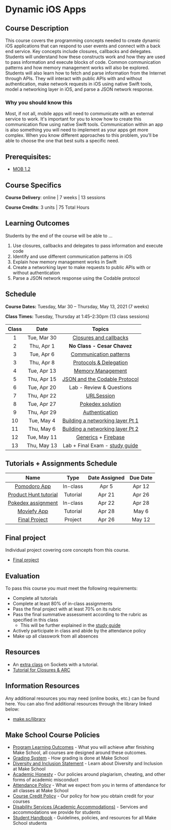 # Dynamic iOS Apps

## Course Description

This course covers the programming concepts needed to create dynamic iOS applications that can respond to user events and connect with a back end service. Key concepts include closures, callbacks and delegates. Students will understand how these constructs work and how they are used to pass information and execute blocks of code. Common communication patterns and how memory management works will also be explored. Students will also learn how to fetch and parse information from the Internet through APIs. They will interact with public APIs with and without authentication, make network requests in iOS using native Swift tools, model a networking layer in iOS, and parse a JSON network response.

### Why you should know this

Most, if not all, mobile apps will need to communicate with an external service to work. It's important for you to know how to create this communication flow using native Swift tools. Communication within an app is also something you will need to implement as your apps get more complex. When you know different approaches to this problem, you'll be able to choose the one that best suits a specific need.

## Prerequisites:  

- [MOB 1.2](https://github.com/Make-School-Courses/MOB-1.2-Introduction-to-iOS-Development-in-Swift)

## Course Specifics

**Course Delivery**: online | 7 weeks | 13 sessions

**Course Credits**: 3 units | 75 Total Hours

## Learning Outcomes

Students by the end of the course will be able to ...

1. Use closures, callbacks and delegates to pass information and execute code
1. Identify and use different communication patterns in iOS
1. Explain how memory management works in Swift
1. Create a networking layer to make requests to public APIs with or without authentication
1. Parse a JSON network response using the Codable protocol

## Schedule

**Course Dates:** Tuesday, Mar 30 – Thursday, May 13, 2021 (7 weeks)

**Class Times:** Tuesday, Thursday at 1:45–2:30pm (13 class sessions)

| Class |          Date          |                 Topics                  |
|:-----:|:----------------------:|:---------------------------------------:|
|  1 |  Tue, Mar 30               | [Closures and callbacks]               |
|  2 |  Thu, Apr 1                | **No Class - Cesar Chavez**            |
|  3 |  Tue, Apr 6                | [Communication patterns]               |
|  3 |  Thu, Apr 8                | [Protocols & Delegation]               |
|  4 |  Tue, Apr 13               | [Memory Management]                    |
|  5 |  Thu, Apr 15               | [JSON and the Codable Protocol]        |
|  6 |  Tue, Apr 20               | Lab - Review & Questions               |
|  7 |  Thu, Apr 22               | [URLSession]                           |
|  8 |  Tue, Apr 27               | [Pokedex solution]                     |
|  9 |  Thu, Apr 29               | [Authentication]                       |
| 10 |  Tue, May 4                | [Building a networking layer Pt 1]     |
| 11 |  Thu, May 6                | [Building a networking layer Pt 2]     |
| 12 |  Tue, May 11               | [Generics] + [Firebase]                |
| 13 |  Thu, May 13               | Lab + Final Exam - [study guide]       |  

[Closures and callbacks]: Lessons/Lesson2/README.md
[Protocols & Delegation]: Lessons/Lesson3/README.md
[Communication patterns]: Lessons/Lesson4/README.md
[Memory Management]: Lessons/Lesson5/README.md
[JSON and the Codable Protocol]: Lessons/Lesson6/README.md
[URLSession]: Lessons/Lesson7/README.md
[Authentication]: Lessons/Lesson8/README.md
[Building a networking layer Pt 1]: Lessons/Lesson9/README.md
[Building a networking layer Pt 2]: Lessons/Lesson10/README.md
[Testing]: Lessons/Lesson12/README.md
[Generics]: Lessons/Lab/README.md
[Firebase]: Lessons/Lesson13/README.md
[study guide]: https://github.com/Make-School-Courses/MOB-1.3-Dynamic-iOS-Apps/blob/master/StudyGuide.md
[Pokedex solution]: https://youtu.be/uddx-IrIHV8

## Tutorials + Assignments Schedule

|         Name                 |   Type    | Date Assigned |   Due Date   |
|:----------------------------:|:---------:|:-------------:|:------------:|
| [Pomodoro App]               | In-class  |  Apr 5        |   Apr 12  |
| [Product Hunt tutorial]      | Tutorial  |  Apr 21       |   Apr 26  |
| [Pokedex assignment]         | In-class  |  Apr 22       |   Apr 28  |
| [Moviefy App]                | Tutorial  |  Apr 28       |   May 6   |
| [Final Project]              | Project   |  Apr 26       |   May 12  |

[Pomodoro App]:(https://github.com/amelinagzz/pom-starter)
[Pokedex assignment]:https://github.com/Make-School-Courses/MOB-1.3-Dynamic-iOS-Apps/blob/master/Lessons/Lesson7/assignments/swapi.md
[Product Hunt Tutorial]:https://www.makeschool.com/academy/track/product-hunt-api-tutorial
[Moviefy App]:(https://www.makeschool.com/mediabook/oa/tutorials/moviefy-app-004/getting-started/)
[Final project]:(Projects/FinalProject.md)

## Final project

Individual project covering core concepts from this course.
- [Final project](Projects/FinalProject.md)

## Evaluation

To pass this course you must meet the following requirements:

- Complete all tutorials
- Complete at least 80% of in-class assignments
- Pass the final project with at least 70% on its rubric
- Pass the final summative assessment according to the rubric as specified in this class
    - This will be further explained in the [study guide](https://github.com/Make-School-Courses/MOB-1.3-Dynamic-iOS-Apps/blob/master/StudyGuide.md)
- Actively participate in class and abide by the attendance policy
- Make up all classwork from all absences

## Resources

- An [extra class](https://github.com/Make-School-Courses/MOB-1.3-Dynamic-iOS-Apps/blob/master/Lessons/Lesson11/Lesson11.md) on Sockets with a tutorial.
- [Tutorial for Closures & ARC](https://github.com/MakeSchool-Tutorials/Functions-Closures-and-ARC)
##  Information Resources

Any additional resources you may need (online books, etc.) can be found here. You can also find additional resources through the library linked below:

- [make.sc/library](http://make.sc/library)

## Make School Course Policies

- [Program Learning Outcomes](https://make.sc/program-learning-outcomes) - What you will achieve after finishing Make School, all courses are designed around these outcomes.
- [Grading System](https://make.sc/grading-system) - How grading is done at Make School
- [Diversity and Inclusion Statement](https://make.sc/diversity-and-inclusion-statement) - Learn about Diversity and Inclusion at Make School
- [Academic Honesty](https://make.sc/academic-honesty-policy) - Our policies around plagiarism, cheating, and other forms of academic misconduct
- [Attendance Policy](https://make.sc/attendance-policy) - What we expect from you in terms of attendance for all classes at Make School
- [Course Credit Policy](https://make.sc/course-credit-policy) - Our policy for how you obtain credit for your courses
- [Disability Services (Academic Accommodations)](https://make.sc/disability-services) - Services and accommodations we provide for students
- [Student Handbook](https://make.sc/student-handbook) - Guidelines, policies, and resources for all Make School students
